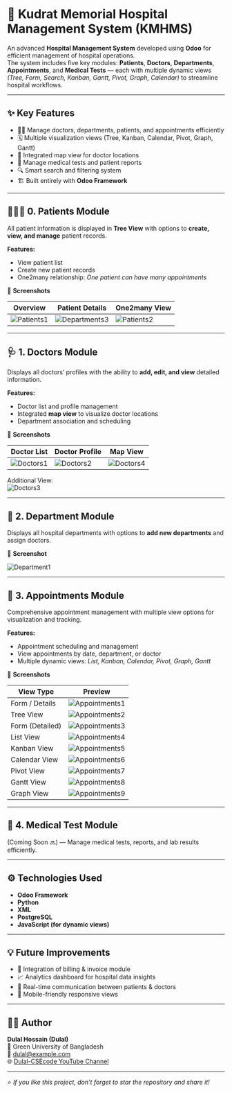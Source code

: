 # 🏥 Kudrat Memorial Hospital Management System (KMHMS)

An advanced **Hospital Management System** developed using **Odoo** for efficient management of hospital operations.  
The system includes five key modules: **Patients**, **Doctors**, **Departments**, **Appointments**, and **Medical Tests** — each with multiple dynamic views *(Tree, Form, Search, Kanban, Gantt, Pivot, Graph, Calendar)* to streamline hospital workflows.

---

## ✨ Key Features

- 👨‍⚕️ Manage doctors, departments, patients, and appointments efficiently  
- 🗓️ Multiple visualization views (Tree, Kanban, Calendar, Pivot, Graph, Gantt)  
- 🧭 Integrated map view for doctor locations  
- 🧪 Manage medical tests and patient reports  
- 🔍 Smart search and filtering system  
- 🏗️ Built entirely with **Odoo Framework**

---

## 🧑‍🤝‍🧑 0. Patients Module

All patient information is displayed in **Tree View** with options to **create, view, and manage** patient records.

**Features:**
- View patient list  
- Create new patient records  
- One2many relationship: *One patient can have many appointments*

📸 **Screenshots**

| Overview | Patient Details | One2many View |
|-----------|----------------|----------------|
| ![Patients1](./picture/1.png) | ![Departments3](./picture/2.png) | ![Patients2](./picture/3.png) |

---

## 🩺 1. Doctors Module

Displays all doctors’ profiles with the ability to **add, edit, and view** detailed information.

**Features:**
- Doctor list and profile management  
- Integrated **map view** to visualize doctor locations  
- Department association and scheduling  

📸 **Screenshots**

| Doctor List | Doctor Profile | Map View |
|--------------|----------------|----------|
| ![Doctors1](./picture/4.png) | ![Doctors2](./picture/5.png) | ![Doctors4](./picture/6.png) |

Additional View:  
![Doctors3](./picture/7.png)

---

## 🏢 2. Department Module

Displays all hospital departments with options to **add new departments** and assign doctors.

📸 **Screenshot**

![Department1](./picture/8.png)

---

## 📅 3. Appointments Module

Comprehensive appointment management with multiple view options for visualization and tracking.

**Features:**
- Appointment scheduling and management  
- View appointments by date, department, or doctor  
- Multiple dynamic views: *List, Kanban, Calendar, Pivot, Graph, Gantt*

📸 **Screenshots**

| View Type | Preview |
|------------|----------|
| Form / Details | ![Appointments1](./picture/9.png) |
| Tree View | ![Appointments2](./picture/10.png) |
| Form (Detailed) | ![Appointments3](./picture/11.png) |
| List View | ![Appointments4](./picture/12.png) |
| Kanban View | ![Appointments5](./picture/13.png) |
| Calendar View | ![Appointments6](./picture/14.png) |
| Pivot View | ![Appointments7](./picture/15.png) |
| Gantt View | ![Appointments8](./picture/16.png) |
| Graph View | ![Appointments9](./picture/17.png) |

---

## 🧬 4. Medical Test Module

(Coming Soon 🔜) — Manage medical tests, reports, and lab results efficiently.

---

## ⚙️ Technologies Used

- **Odoo Framework**
- **Python**
- **XML**
- **PostgreSQL**
- **JavaScript (for dynamic views)**

---

## 💡 Future Improvements

- 🧾 Integration of billing & invoice module  
- 📈 Analytics dashboard for hospital data insights  
- 💬 Real-time communication between patients & doctors  
- 📱 Mobile-friendly responsive views  

---

## 👨‍💻 Author

**Dulal Hossain (Dulal)**  
📍 Green University of Bangladesh  
📧 [dulal@example.com](mailto:dulal@example.com)  
🌐 [Dulal-CSEcode YouTube Channel](https://www.youtube.com/@Dulal-CSEcode)

---

⭐ *If you like this project, don’t forget to star the repository and share it!*  
